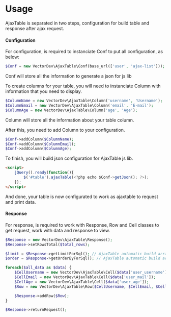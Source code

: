 # Usage

AjaxTable is separated in two steps, configuration for build table and response after ajax request.

#### Configuration

For configuration, is required to instanciate Conf to put all configuration, as below:

```php
$Conf = new VectorDev\AjaxTable\Conf(base_url(['user', 'ajax-list']));
```
Conf will store all the information to generate a json for js lib

To create columns for your table, you will need to instanciate Column with information that you need to display.
```php
$ColumnName = new VectorDev\AjaxTable\Column('username', 'Username');
$ColumnEmail = new VectorDev\AjaxTable\Column('email', 'E-mail');
$ColumnAge = new VectorDev\AjaxTable\Column('age', 'Age');
```
Column will store all the information about your table column.

After this, you need to add Column to your configuration.
```php
$Conf->addColumn($ColumnName);
$Conf->addColumn($ColumnEmail);
$Conf->addColumn($ColumnAge);
```
To finish, you will build json configuration for AjaxTable js lib.
```html
<script>
    jQuery().ready(function(){
        $('#table').ajaxTable(<?php echo $Conf->getJson(); ?>);
    });
</script>
```
And done, your table is now configurated to work as ajaxtable to request and print data.

#### Response

For response, is required to work with Response, Row and Cell classes to get request, work with data and response to view.

```php
$Response = new VectorDev\AjaxTable\Response();
$Response->setRowsTotal($total_rows);

$limit = $Response->getLimitForSql(); // AjaxTable automatic build array for your use directly in your query
$order = $Response->getOrderByForSql(); // AjaxTable automatic build array with order by too

foreach($all_data as $data) {
	$CellUsername = new VectorDev\AjaxTable\Cell($data['user_username']);
	$CellEmail = new VectorDev\AjaxTable\Cell($data['user_mail']);
	$CellAge = new VectorDev\AjaxTable\Cell($data['user_age']);
	$Row = new VectorDev\AjaxTable\Row($CellUsername, $CellEmail, $CellAge);

	$Response->addRow($Row);
}

$Response->returnRequest();
```
